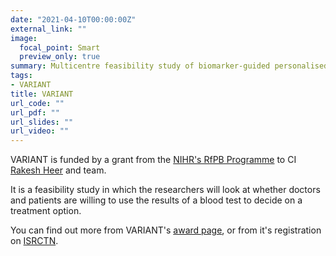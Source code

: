 ```yaml
---
date: "2021-04-10T00:00:00Z"
external_link: ""
image:
  focal_point: Smart
  preview_only: true
summary: Multicentre feasibility study of biomarker-guided personalised treatment in advanced prostate cancer
tags:
- VARIANT
title: VARIANT
url_code: ""
url_pdf: ""
url_slides: ""
url_video: ""
---
```


VARIANT is funded by a grant from the [NIHR's RfPB Programme](https://www.nihr.ac.uk/explore-nihr/funding-programmes/research-for-patient-benefit.htm) to CI [Rakesh Heer](https://www.ncl.ac.uk/medical-sciences/people/profile/rakeshheer.html) and team.

It is a feasibility study in which the researchers will look at whether doctors and patients are willing to use the results of a blood test to decide on a treatment option.

You can find out more from VARIANT's [award page](https://fundingawards.nihr.ac.uk/award/PB-PG-0816-20043), or from it's registration on [ISRCTN](https://doi.org/10.1186/ISRCTN10246848).
